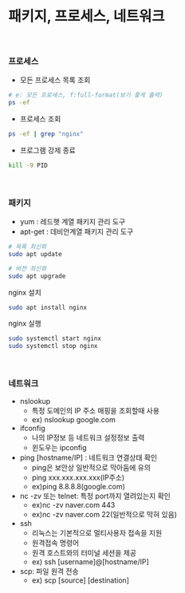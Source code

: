# 패키지, 프로세스, 네트워크

<br>

### 프로세스
- 모든 프로세스 목록 조회
```bash
# e: 모든 프로세스, f:full-format(보기 좋게 출력)
ps -ef
```

- 프로세스 조회
```bash
ps -ef | grep "nginx"
```

- 프로그램 강제 종료
```bash
kill -9 PID
```

<br>

### 패키지
- yum : 레드햇 계열 패키지 관리 도구
- apt-get : 데비안계열 패키지 관리 도구
```bash
# 목록 최신화
sudo apt update

# 버전 최신화
sudo apt upgrade
```

nginx 설치 
```bash
sudo apt install nginx
```
nginx 실행
```bash
sudo systemctl start nginx
sudo systemctl stop nginx
```

<br>

### 네트워크
- nslookup
    - 특정 도메인의 IP 주소 매핑을 조회할때 사용
    - ex) nslookup google.com
- ifconfig
    - 나의 IP정보 등 네트워크 설정정보 출력
    - 윈도우는 ipconfig
- ping [hostname/IP] : 네트워크 연결상태 확인
    - ping은 보안상 일반적으로 막아둠에 유의
    - ping xxx.xxx.xxx.xxx(IP주소)
    - ex)ping 8.8.8.8(google.com)
- nc -zv 또는 telnet: 특정 port까지 열려있는지 확인
    - ex)nc -zv naver.com 443
    - ex)nc -zv naver.com 22(일반적으로 막혀 있음)
- ssh
    - 리눅스는 기본적으로 멀티사용자 접속을 지원
    - 원격접속 명령어
    - 원격 호스트와의 터미널 세션을 제공
    - ex) ssh [username]@[hostname/IP]
- scp: 파일 원격 전송 
    - ex) scp [source] [destination]

    
